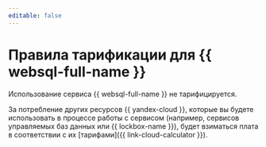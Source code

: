 ```yaml
---
editable: false
---
```


# Правила тарификации для {{ websql-full-name }}



Использование сервиса {{ websql-full-name }} не тарифицируется.

За потребление других ресурсов {{ yandex-cloud }}, которые вы будете использовать в процессе работы с сервисом (например, сервисов управляемых баз данных или {{ lockbox-name }}), будет взиматься плата в соответствии с их [тарифами]({{ link-cloud-calculator }}).

